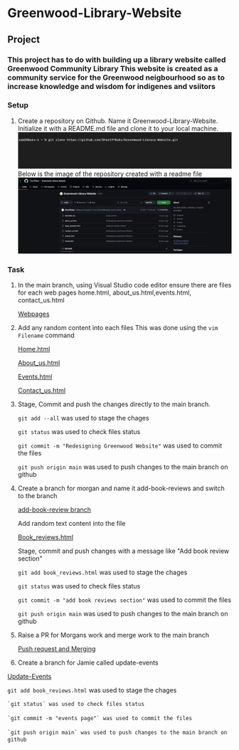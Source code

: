# Greenwood-Library-Website
## Project
### This project has to do with building up a library website called Greenwood Community Library This website is created as a community service for the Greenwood neigbourhood so as to increase knowledge and wisdom for indigenes and vsiitors 

### Setup 
1. Create a repository on Github. Name it Greenwood-Library-Website. Initialize it with a README.md file and clone it to your local machine.
![Git Clone](./img/1.%20Git%20Clone%20.png)
Below is the image of the repository created with a readme file 
![Repository With Readme file](./img/2.%20Repository%20with%20Readme%20.png)

### Task
1. In the main branch, using Visual Studio code editor ensure there are files for each web pages home.html, about_us.html,events.html, contact_us.html

    [Webpages](./img/3.%20Visual%20Code%20Files.png)

2. Add any random content into each files 
This was done using the `vim Filename` command

    [Home.html](./img/4.Home.png)

    [About_us.html](./img/about.png)

    [Events.html](./img/events.png)

    [Contact_us.html](./img/contactus.png)

3. Stage, Commit and push the changes directly to the main branch. 

    `git add --all` was used to stage the chages 

    `git status` was used to check files status

    `git commit -m "Redesigning Greenwood Website"` was used to commit the files 

    `git push origin main` was used to push changes to the main branch on github


4. Create a branch for morgan and name it add-book-reviews and switch to the branch 

   [add-book-review branch](./img/5.%20New%20Branch.png)

   Add random text content into the file

   [Book_reviews.html](./img/6.%20Book_review.png)

   Stage, commit and push changes with a message like "Add book review section"

     `git add book_reviews.html` was used to stage the chages 

    `git status` was used to check files status

    `git commit -m "add book reviews section"` was used to commit the files 

    `git push origin main` was used to push changes to the main branch on github


5. Raise a PR for Morgans work and merge work to the main branch

   [Push request and Merging](./img/7%20PR.png)

6. Create a branch for Jamie called update-events 

[Update-Events](./img/8.%20Update-events.png)

`git add book_reviews.html` was used to stage the chages 

    `git status` was used to check files status

    `git commit -m "events page"` was used to commit the files 

    `git push origin main` was used to push changes to the main branch on github
